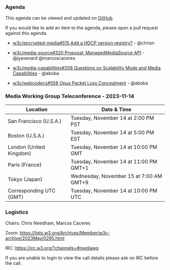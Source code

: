 ### Agenda

This agenda can be viewed and updated on [GitHub](https://github.com/w3c/media-wg/blob/main/meetings/2023-11-14-Media_Working_Group_Teleconference-agenda.md).

If you would like to add an item to the agenda, please open a pull request against this agenda.

* [w3c/encrypted-media#515 Add a HDCP version registry?](https://github.com/w3c/encrypted-media/pull/515) - @chrisn

* [w3c/media-source#320 Proposal: ManagedMediaSource API](https://github.com/w3c/media-source/issues/320) - @jyavenard @marcoscaceres

* [w3c/media-capabilities#208 Questions on Scalability Mode and Media Capabilities](https://github.com/w3c/media-capabilities/issues/208) - @aboba

* [w3c/webcodecs#558 Opus Packet Loss Concealment](https://github.com/w3c/webcodecs/issues/558) - @aboba


### Media Working Group Teleconference - 2023-11-14

| Location | Date & Time |
| -------- | ----------- |
| San Francisco (U.S.A.) | Tuesday, November 14 at 2:00 PM PST |
| Boston (U.S.A.) | Tuesday, November 14 at 5:00 PM EST |
| London (United Kingdom) | Tuesday, November 14 at 10:00 PM GMT |
| Paris (France) | Tuesday, November 14 at 11:00 PM GMT+1 |
| Tokyo (Japan) | Wednesday, November 15 at 7:00 AM GMT+9 |
| Corresponding UTC (GMT) | Tuesday, November 14 at 10:00 PM UTC |

### Logistics

Chairs: Chris Needham, Marcos Caceres

Zoom: https://lists.w3.org/Archives/Member/w3c-archive/2023May/0295.html

IRC: https://irc.w3.org/?channels=#mediawg

If you are unable to login to view the call details please ask on IRC before the call.
